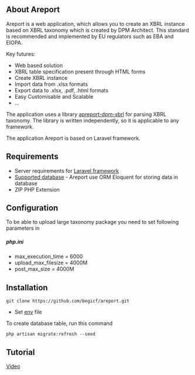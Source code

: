 ## About Areport
Areport is a web application, which allows you to create an XBRL instance based on XBRL taxonomy which is created by DPM Architect.
This standard is recommended and implemented by EU regulators such as EBA and EIOPA.

Key futures:
- Web based solution
- XBRL table specification present through HTML forms
- Create XBRL instance 
- Import data from .xlsx formats
- Export data to .xlsx, .pdf, .html formats
- Easy Customisable and Scalable
- ...

The application uses a library [apreport-dpm-xbrl](https://github.com/begicf/areport-dpm-xbrl) for parsing XBRL taxonomy. The library is written independently, so it is applicable to any framework. 

The application Areport is based on Laravel framework.

## Requirements
- Server requirements for [Laravel framework](https://laravel.com/docs/7.x/installation#server-requirements)
- [Supported database](https://laravel.com/docs/7.x/database) - Areport use ORM Eloquent for storing data in database
- ZIP PHP Extension

## Configuration
To be able to upload large taxonomy package you need to set following parameters in
##### php.ini
- max_execution_time = 6000
- upload_max_filesize = 4000M
- post_max_size = 4000M

## Installation

```
git clone https://github.com/begicf/areport.git
```
- Set [env](https://laravel.com/docs/7.x/configuration#environment-variable-types) file

To create database table, run this command
```
php artisan migrate:refresh --seed
```
## Tutorial

[Video](https://www.youtube.com/watch?v=WdV35ywmjjM&feature=youtu.be)

